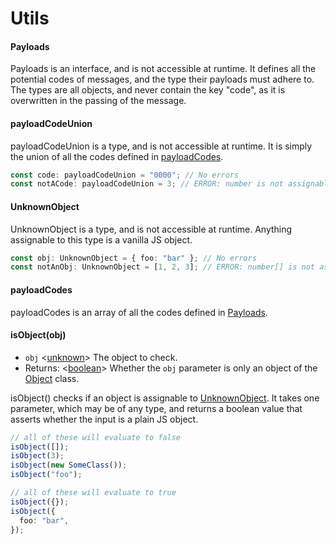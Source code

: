 # Utils

#### Payloads

Payloads is an interface, and is not accessible at runtime. It defines all the potential codes of messages, and the type their payloads must adhere to. The types are all objects, and never contain the key "code", as it is overwritten in the passing of the message.

#### payloadCodeUnion

payloadCodeUnion is a type, and is not accessible at runtime. It is simply the union of all the codes defined in [payloadCodes][].

```ts
const code: payloadCodeUnion = "0000"; // No errors
const notACode: payloadCodeUnion = 3; // ERROR: number is not assignable to payloadCodeUnion
```

#### UnknownObject

UnknownObject is a type, and is not accessible at runtime. Anything assignable to this type is a vanilla JS object.

```ts
const obj: UnknownObject = { foo: "bar" }; // No errors
const notAnObj: UnknownObject = [1, 2, 3]; // ERROR: number[] is not assignable to UnknownObject
```

#### payloadCodes

payloadCodes is an array of all the codes defined in [Payloads][].

#### isObject(obj)

- `obj` <[unknown][]> The object to check.
- Returns: <[boolean][]> Whether the `obj` parameter is only an object of the [Object][] class.

isObject() checks if an object is assignable to [UnknownObject][]. It takes one parameter, which may be of any type, and returns a boolean value that asserts whether the input is a plain JS object.

```ts
// all of these will evaluate to false
isObject([]);
isObject(3);
isObject(new SomeClass());
isObject("foo");

// all of these will evaluate to true
isObject({});
isObject({
  foo: "bar",
});
```

<!-- cspell:disable -->

[unknown]: https://www.typescriptlang.org/docs/handbook/2/functions.html#unknown
[boolean]: https://developer.mozilla.org/en-US/docs/Glossary/Boolean
[object]: https://developer.mozilla.org/en-US/docs/Web/JavaScript/Reference/Global_Objects/Object
[payloadcodes]: #payloadcodes
[payloads]: #payloads
[unknownobject]: #unknownobject
